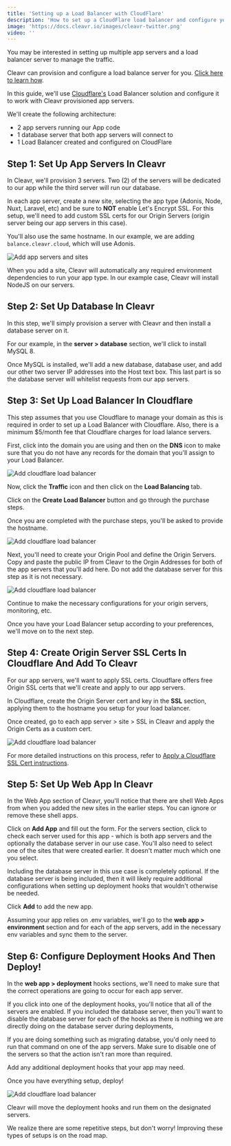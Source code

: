 ```yaml
---
title: 'Setting up a Load Balancer with CloudFlare'
description: 'How to set up a CloudFlare load balancer and configure your servers and web apps for this architecture type.'
image: 'https://docs.cleavr.io/images/cleavr-twitter.png'
video: ''
---
```


You may be interested in setting up multiple app servers and a load balancer server to manage the traffic. 

Cleavr can provision and configure a load balance server for you. [Click here to learn how](/load-balancer). 

In this guide, we'll use [Cloudflare's](https://www.cloudflare.com/) Load Balancer solution and configure it to work with Cleavr provisioned app servers. 

We'll create the following architecture: 
- 2 app servers running our App code
- 1 database server that both app servers will connect to
- 1 Load Balancer created and configured on CloudFlare

## Step 1: Set Up App Servers In Cleavr

In Cleavr, we'll provision 3 servers. Two (2) of the servers will be dedicated to our app while the third server will run our
database. 

In each app server, create a new site, selecting the app type (Adonis, Node, Nuxt, Laravel, etc) and be sure to **NOT** enable
Let's Encrypt SSL. For this setup, we'll need to add custom SSL certs for our Origin Servers (origin server being our app servers in this case).

You'll also use the same hostname. In our example, we are adding `balance.cleavr.cloud`, which will use Adonis.

![Add app servers and sites](/images/load-balancer/add-sites.png) 

When you add a site, Cleavr will automatically any required environment dependencies to run your app type. In our example case, Cleavr
will install NodeJS on our servers. 

## Step 2: Set Up Database In Cleavr

In this step, we'll simply provision a server with Cleavr and then install a database server on it. 

For our example, in the **server > database** section, we'll click to install MySQL 8. 

Once MySQL is installed, we'll add a new database, database user, and add our other two server IP addresses into the Host text box. 
This last part is so the database server will whitelist requests from our app servers. 

## Step 3: Set Up Load Balancer In Cloudflare

<base-info>
This step assumes that you use Cloudflare to manage your domain as this is required in order to set up a Load Balancer with Cloudflare.
Also, there is a minimum $5/month fee that Cloudflare charges for load lalance servers. 
</base-info>

First, click into the domain you are using and then on the **DNS** icon to make sure that you do not have any records for the domain that you'll assign to your Load Balancer. 

![Add cloudflare load balancer](/images/load-balancer/dns-records.png) 

Now, click the **Traffic** icon and then click on the **Load Balancing** tab. 

Click on the **Create Load Balancer** button and go through the purchase steps. 
 
Once you are completed with the purchase steps, you'll be asked to provide the hostname. 

![Add cloudflare load balancer](/images/load-balancer/setup1.png) 

Next, you'll need to create your Origin Pool and define the Origin Servers. Copy and paste the public IP from Cleavr to the Orgin Addresses for
both of the app servers that you'll add here. Do not add the database server for this step as it is not necessary. 

![Add cloudflare load balancer](/images/load-balancer/setup2.png) 

Continue to make the necessary configurations for your origin servers, monitoring, etc. 

Once you have your Load Balancer setup according to your preferences, we'll move on to the next step. 

## Step 4: Create Origin Server SSL Certs In Cloudflare And Add To Cleavr

For our app servers, we'll want to apply SSL certs. Cloudflare offers free Origin SSL certs that we'll create and apply to our app servers. 

In Cloudflare, create the Origin Server cert and key in the **SSL** section, applying them to the hostname you setup for your load balancer. 

Once created, go to each app server > site > SSL in Cleavr and apply the Origin Certs as a custom cert. 

![Add cloudflare load balancer](/images/load-balancer/dns-records.png) 

For more detailed instructions on this process, refer to [Apply a Cloudflare SSL Cert instructions](/ssl#apply-a-cloudflare-ssl-cert).

## Step 5: Set Up Web App In Cleavr

In the Web App section of Cleavr, you'll notice that there are shell Web Apps from when you added the new sites in the earlier steps. You can
ignore or remove these shell apps. 

Click on **Add App** and fill out the form. For the servers section, click to check each server used for this app - which is both app servers and the optionally the database
server in our use case. You'll also need to select one of the sites that were created earlier. It doesn't matter much which one you select. 

<base-info>
Including the database server in this use case is completely optional. If the database server is being included, then it will likely require
additional configurations when setting up deployment hooks that wouldn't otherwise be needed. 
</base-info>

Click **Add** to add the new app. 

Assuming your app relies on .env variables, we'll go to the **web app > environment** section and for each of the app servers, add in the
necessary env variables and sync them to the server. 

## Step 6: Configure Deployment Hooks And Then Deploy!

In the **web app > deployment** hooks sections, we'll need to make sure that the correct operations are going to occur for each app server. 

If you click into one of the deployment hooks, you'll notice that all of the servers are enabled. If you included the database server, then you'll want to
disable the database server for each of the hooks as there is nothing we are directly doing on the database server during deployments, 

If you are doing something such as migrating databse, you'd only need to run that command on one of the app servers. Make sure to disable
one of the servers so that the action isn't ran more than required. 

Add any additional deployment hooks that your app may need. 

Once you have everything setup, deploy! 

![Add cloudflare load balancer](/images/load-balancer/deploy.png) 

Cleavr will move the deployment hooks and run them on the designated servers. 

<base-point>
We realize there are some repetitive steps, but don't worry! Improving these types of setups is on the road map.
</base-point>
